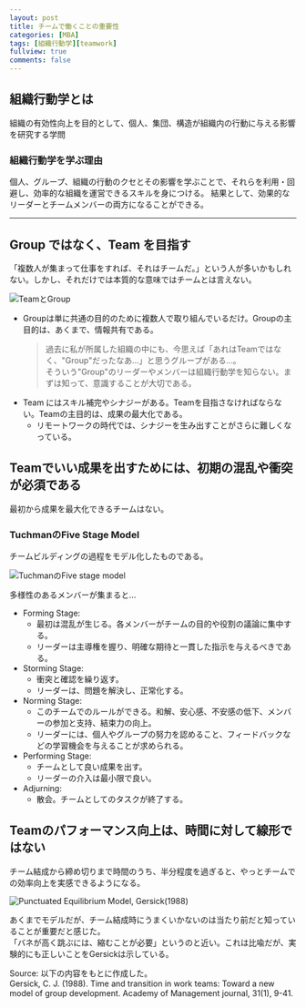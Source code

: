 ```yaml
---
layout: post
title: チームで働くことの重要性
categories: [MBA]
tags: [組織行動学][teamwork]
fullview: true
comments: false
---
```


## 組織行動学とは
組織の有効性向上を目的として、個人、集団、構造が組織内の行動に与える影響を研究する学問  

### 組織行動学を学ぶ理由
個人、グループ、組織の行動のクセとその影響を学ぶことで、それらを利用・回避し、効率的な組織を運営できるスキルを身につける。
結果として、効果的なリーダーとチームメンバーの両方になることができる。

---

## Group ではなく、Team を目指す
「複数人が集まって仕事をすれば、それはチームだ。」という人が多いかもしれない。しかし、それだけでは本質的な意味ではチームとは言えない。

![TeamとGroup](/tech-mba/assets/media/teamwork_01.png)

- Groupは単に共通の目的のために複数人で取り組んでいるだけ。Groupの主目的は、あくまで、情報共有である。
    > 過去に私が所属した組織の中にも、今思えば「あれはTeamではなく、"Group"だったなあ…」と思うグループがある…。  
    そういう"Group"のリーダーやメンバーは組織行動学を知らない。まずは知って、意識することが大切である。
- Team にはスキル補完やシナジーがある。Teamを目指さなければならない。Teamの主目的は、成果の最大化である。
    - リモートワークの時代では、シナジーを生み出すことがさらに難しくなっている。

## Teamでいい成果を出すためには、初期の混乱や衝突が必須である
最初から成果を最大化できるチームはない。

### TuchmanのFive Stage Model
チームビルディングの過程をモデル化したものである。

![TuchmanのFive stage model](/tech-mba/assets/media/teamwork_02.png)

多様性のあるメンバーが集まると…
- Forming Stage: 
    - 最初は混乱が生じる。各メンバーがチームの目的や役割の議論に集中する。
    - リーダーは主導権を握り、明確な期待と一貫した指示を与えるべきである。
- Storming Stage:
    - 衝突と確認を繰り返す。
    - リーダーは、問題を解決し、正常化する。
- Norming Stage: 
    - このチームでのルールができる。和解、安心感、不安感の低下、メンバーの参加と支持、結束力の向上。
    - リーダーには、個人やグループの努力を認めること、フィードバックなどの学習機会を与えることが求められる。
- Performing Stage: 
    - チームとして良い成果を出す。
    - リーダーの介入は最小限で良い。
- Adjurning: 
    - 散会。チームとしてのタスクが終了する。

## Teamのパフォーマンス向上は、時間に対して線形ではない
チーム結成から締め切りまで時間のうち、半分程度を過ぎると、やっとチームでの効率向上を実感できるようになる。  

![Punctuated Equilibrium Model, Gersick(1988)](/tech-mba/assets/media/teamwork_04.png)

あくまでモデルだが、チーム結成時にうまくいかないのは当たり前だと知っていることが重要だと感じた。  
「バネが高く跳ぶには、縮むことが必要」というのと近い。これは比喩だが、実験的にも正しいことをGersickは示している。

Source: 以下の内容をもとに作成した。  
Gersick, C. J. (1988). Time and transition in work teams: Toward a new model of group development. Academy of Management journal, 31(1), 9-41.